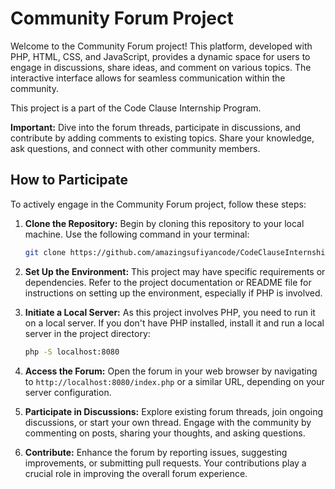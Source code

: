 # Community Forum Project

Welcome to the Community Forum project! This platform, developed with PHP, HTML, CSS, and JavaScript, provides a dynamic space for users to engage in discussions, share ideas, and comment on various topics. The interactive interface allows for seamless communication within the community.

This project is a part of the Code Clause Internship Program.

**Important:** Dive into the forum threads, participate in discussions, and contribute by adding comments to existing topics. Share your knowledge, ask questions, and connect with other community members.

## How to Participate

To actively engage in the Community Forum project, follow these steps:

1. **Clone the Repository:** Begin by cloning this repository to your local machine. Use the following command in your terminal:

   ```bash
   git clone https://github.com/amazingsufiyancode/CodeClauseInternship_Community-Forum.git
   ```

2. **Set Up the Environment:** This project may have specific requirements or dependencies. Refer to the project documentation or README file for instructions on setting up the environment, especially if PHP is involved.

3. **Initiate a Local Server:** As this project involves PHP, you need to run it on a local server. If you don't have PHP installed, install it and run a local server in the project directory:

   ```bash
   php -S localhost:8080
   ```

4. **Access the Forum:** Open the forum in your web browser by navigating to `http://localhost:8080/index.php` or a similar URL, depending on your server configuration.

5. **Participate in Discussions:** Explore existing forum threads, join ongoing discussions, or start your own thread. Engage with the community by commenting on posts, sharing your thoughts, and asking questions.

6. **Contribute:** Enhance the forum by reporting issues, suggesting improvements, or submitting pull requests. Your contributions play a crucial role in improving the overall forum experience.

